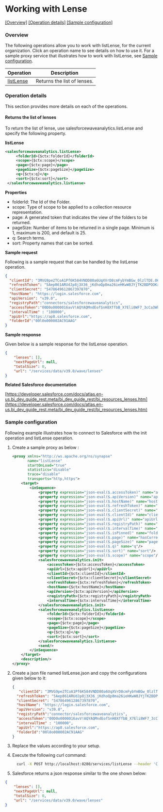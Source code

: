 # Working with Lense

[[Overview]](#overview)  [[Operation details]](#operation-details)  [[Sample configuration]](#sample-configuration)

### Overview 

The following operations allow you to work with listLense, for the current organization. Click an operation name to see details on how to use it.
For a sample proxy service that illustrates how to work with listLense, see [Sample configuration](#sample-configuration).

| Operation        | Description |
| ------------- |-------------|
| [listLense](#returns-the-list-of-lenses)    | Returns the list of lenses. |

### Operation details

This section provides more details on each of the operations.

#### Returns the list of lenses
To return the list of lense, use salesforcewaveanalytics.listLense and specify the following property.

**listLense**
```xml
<salesforcewaveanalytics.listLense>
     <folderId>{$ctx:folderId}</folderId>
     <scope>{$ctx:scope}</scope>
     <page>{$ctx:page}</page>
     <pageSize>{$ctx:pageSize}</pageSize>
     <q>{$ctx:q}</q>
     <sort>{$ctx:sort}</sort>
 </salesforcewaveanalytics.listLense>
```

**Properties**
* folderId: The Id of the Folder.
* scope: Type of scope to be applied to a collection resource representation.
* page: A generated token that indicates the view of the folders to be returned.
* pageSize: Number of items to be returned in a single page. Minimum is 1, maximum is 200, and default is 25.
* q: Search terms.
* sort: Property names that can be sorted.

**Sample request**

Following is a sample request that can be handled by the listLense operation.

```json
{
  "clientId": "3MVG9pe2TCoA1Pf6K584VNDD80a6UqXVrD8cmFybYmBGw_0lzlTDE.O6.jp8U4Dnlw6WKH62Rwp7DAHjnd7sl",
  "refreshToken": "5Aep861ARUdJp8j3X36_jKdhoQp8ma26ieHKwW8JYjTK2BDPOOKxsV_3lDwKwTzBz2pGXcuHtmd.D7ZISnDg_AD",
  "clientSecret": "5478649612867397870",
  "hostName": "https://login.salesforce.com",
  "apiVersion": "v39.0",
  "registryPath":"connectors/salesforcewaveanalytics",
  "accessToken":"00D0o0000016avV!AQYAQMndEofSnH8XffbB_X7Eli8WF7_3cCa3WkP1tv8tp5iy2CFQIpgbK9FKdttS9._VbyZqM0p8vUNDf3.eu1yEanJd2j6o",
  "intervalTime" : "100000",
  "apiUrl":"https://ap8.salesforce.com",
  "folderId":"00l0o000002AC91AAG"
}
```
**Sample response**

Given below is a sample response for the listLense operation.

```json
{
    "lenses": [],
    "nextPageUrl": null,
    "totalSize": 0,
    "url": "/services/data/v39.0/wave/lenses"
}
```

**Related Salesforce documentation**

[https://developer.salesforce.com/docs/atlas.en-us.bi_dev_guide_rest.meta/bi_dev_guide_rest/bi_resources_lenses.htm](https://developer.salesforce.com/docs/atlas.en-us.bi_dev_guide_rest.meta/bi_dev_guide_rest/bi_resources_lenses.htm)

### Sample configuration

Following example illustrates how to connect to Salesforce with the init operation and listLense operation.

1. Create a sample proxy as below :

    ```xml
    <proxy xmlns="http://ws.apache.org/ns/synapse"
           name="listLense"
           startOnLoad="true"
           statistics="disable"
           trace="disable"
           transports="http,https">
        <target>
            <inSequence>
                <property expression="json-eval($.accessToken)" name="accessToken"/>
                <property expression="json-eval($.apiVersion)" name="apiVersion"/>
                <property expression="json-eval($.hostName)" name="hostName"/>
                <property expression="json-eval($.refreshToken)" name="refreshToken"/>
                <property expression="json-eval($.clientSecret)" name="clientSecret"/>
                <property expression="json-eval($.clientId)" name="clientId"/>
                <property expression="json-eval($.apiUrl)" name="apiUrl"/>
                <property expression="json-eval($.registryPath)" name="registryPath"/>
                <property expression="json-eval($.intervalTime)" name="intervalTime"/>
                <property expression="json-eval($.isPinned)" name="folderId"/>
                <property expression="json-eval($.page)" name="hasCurrentOnly"/>
                <property expression="json-eval($.pageSize)" name="pageSize"/>
                <property expression="json-eval($.q)" name="q"/>
                <property expression="json-eval($.sort)" name="sort"/>
                <property expression="json-eval($.scope)" name="scope"/>
                <salesforcewaveanalytics.init>
                    <accessToken>{$ctx:accessToken}</accessToken>
                    <apiUrl>{$ctx:apiUrl}</apiUrl>
                    <clientId>{$ctx:clientId}</clientId>
                    <clientSecret>{$ctx:clientSecret}</clientSecret>
                    <refreshToken>{$ctx:refreshToken}</refreshToken>
                    <hostName>{$ctx:hostName}</hostName>
                    <apiVersion>{$ctx:apiVersion}</apiVersion>
                    <registryPath>{$ctx:registryPath}</registryPath>
                    <intervalTime>{$ctx:intervalTime}</intervalTime>
                </salesforcewaveanalytics.init>
                <salesforcewaveanalytics.listLense>
                    <folderId>{$ctx:folderId}</folderId>
                    <scope>{$ctx:scope}</scope>
                    <page>{$ctx:page}</page>
                    <pageSize>{$ctx:pageSize}</pageSize>
                    <q>{$ctx:q}</q>
                    <sort>{$ctx:sort}</sort>
                </salesforcewaveanalytics.listLense>
                <send/>
            </inSequence>
        </target>
        <description/>
    </proxy>
    
    ```

2. Create a json file named listLense.json and copy the configurations given below to it:

    ```json
    {
       "clientId": "3MVG9pe2TCoA1Pf6K584VNDD80a6UqXVrD8cmFybYmBGw_0lzlTDE.O6.jp8U4Dnlw6WKH62Rwp7DAHjnd7sl",
      "refreshToken": "5Aep861ARUdJp8j3X36_jKdhoQp8ma26ieHKwW8JYjTK2BDPOOKxsV_3lDwKwTzBz2pGXcuHtmd.D7ZISnDg_AD",
      "clientSecret": "5478649612867397870",
      "hostName": "https://login.salesforce.com",
      "apiVersion": "v39.0",
      "registryPath":"connector/salesforcewaveanalytics",
      "accessToken":"00D0o0000016avV!AQYAQMndEofSnH8XffbB_X7Eli8WF7_3cCa3WkP1tv8tp5iy2CFQIpgbK9FKdttS9._VbyZqM0p8vUNDf3.eu1yEanJd2j6o",
      "intervalTime" : "100000",
      "apiUrl":"https://ap8.salesforce.com",
      "folderId":"00l0o000002AC91AAG"
    }                  
    ```
3. Replace the values according to your setup.

4. Execute the following curl command:
    ```bash
      curl -X POST http://localhost:8280/services/listLense --header 'Content-Type: application/json' -d @listLense.json
    ```

5. Salesforce returns a json response similar to the one shown below:
 
```json
{
    "lenses": [],
    "nextPageUrl": null,
    "totalSize": 0,
    "url": "/services/data/v39.0/wave/lenses"
}
```
